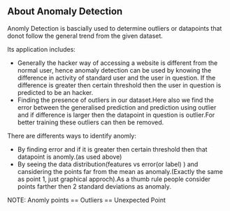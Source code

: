 ## About Anomaly Detection

Anomly Detection is bascially used to determine outliers or datapoints that donot follow the general trend from the given dataset.

Its application includes:
* Generally the hacker way of accessing a website is different from the normal user, hence anomaly detection can be used by knowing the difference in activity of standard user and the user in question. If the difference is greater then certain threshold then the user in question is predicted to be an hacker.
* Finding the presence of outliers in our dataset.Here also we find the error between the generalised prediction and prediction using outlier and if difference is larger then the datapoint in question is outlier.For better training these outliers can then be removed.


There are differents ways to identify anomly:
* By finding error and if it is greater then certain threshold then that datapoint is anomly.(as used above)
* By seeing the data distribution(features vs error(or label) ) and cansidering the points far from the mean as anomaly.(Exactly the same as point 1, just graphical approch).As a thumb rule people consider points farther then 2 standard deviations as anomaly.

NOTE: Anomly points == Outliers == Unexpected Point
